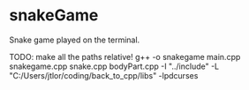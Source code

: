 # snakeGame
Snake game played on the terminal.

TODO: make all the paths relative!
g++ -o snakegame main.cpp snakegame.cpp snake.cpp bodyPart.cpp -I "../include" -L "C:/Users/jtlor/coding/back_to_cpp/libs" -lpdcurses
